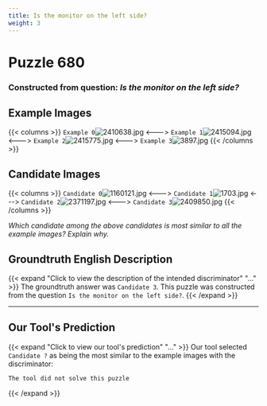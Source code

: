 ```yaml
---
title: Is the monitor on the left side?
weight: 3
---
```


# Puzzle 680
### Constructed from question: _Is the monitor on the left side?_


## Example Images
{{< columns >}}
`Example 0`![2410638.jpg](/gqa_images/2410638.jpg)
<--->
`Example 1`![2415094.jpg](/gqa_images/2415094.jpg)
<--->
`Example 2`![2415775.jpg](/gqa_images/2415775.jpg)
<--->
`Example 3`![3897.jpg](/gqa_images/3897.jpg)
{{< /columns >}}

## Candidate Images
{{< columns >}}
`Candidate 0`![1160121.jpg](/gqa_images/1160121.jpg)
<--->
`Candidate 1`![1703.jpg](/gqa_images/1703.jpg)
<--->
`Candidate 2`![2371197.jpg](/gqa_images/2371197.jpg)
<--->
`Candidate 3`![2409850.jpg](/gqa_images/2409850.jpg)
{{< /columns >}}

*Which candidate among the above candidates is most similar to all the example images? Explain why.*

## Groundtruth English Description

{{< expand "Click to view the description of the intended discriminator" "..." >}}
The groundtruth answer was `Candidate 3`. This puzzle was constructed from the question `Is the monitor on the left side?`.
{{< /expand >}}

---

## Our Tool's Prediction

{{< expand "Click to view our tool's prediction" "..." >}}
Our tool selected `Candidate ?` as being the most similar to the example images with the discriminator:
```plaintext
The tool did not solve this puzzle
```
{{< /expand >}}
